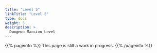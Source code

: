 ```yaml
---
title: "Level 5"
linkTitle: "Level 5"
type: docs
weight: 5
description: >
  Dungeon Mansion Level
---
```


{{% pageinfo %}}
This page is still a work in progress.
{{% /pageinfo %}}